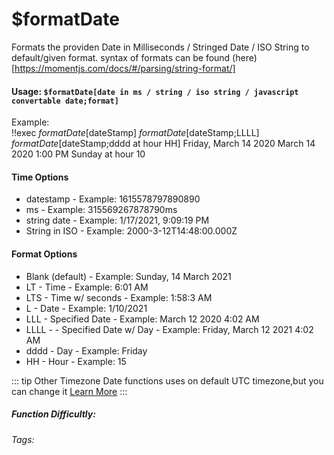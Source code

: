 # $formatDate
Formats the providen Date in Milliseconds / Stringed Date / ISO String to default/given format. syntax of formats can be found (here)[https://momentjs.com/docs/#/parsing/string-format/]
#### Usage: `$formatDate[date in ms / string / iso string / javascript convertable date;format]`
Example:
<br/>
<discord-messages>
	<discord-message :bot="false" role-color="#ffcc9a" author="Member">
		!!exec $formatDate[$dateStamp] 
             $formatDate[$dateStamp;LLLL] 
                $formatDate[$dateStamp;dddd at hour HH] 
	</discord-message>
	<discord-message :bot="true" role-color="#0099ff" author="Custom Command" avatar="https://media.discordapp.net/avatars/725721249652670555/781224f90c3b841ba5b40678e032f74a.webp">
		Friday, March 14 2020
        March 14 2020 1:00 PM
        Sunday at hour 10
	</discord-message>
</discord-messages>

#### Time Options

* datestamp - Example: 1615578797890890
* ms - Example: 315569267878790ms
* string date - Example: 1/17/2021, 9:09:19 PM
* String in ISO - Example: 2000-3-12T14:48:00.000Z

#### Format Options

* Blank \(default\) - Example: Sunday, 14 March 2021
* LT - Time - Example: 6:01 AM
* LTS - Time w/ seconds - Example: 1:58:3 AM
* L - Date - Example: 1/10/2021
* LLL - Specified Date - Example: March 12 2020 4:02 AM
* LLLL - - Specified Date w/ Day - Example: Friday, March 12 2021 4:02 AM
* dddd - Day - Example: Friday
* HH - Hour - Example: 15

::: tip Other Timezone
Date functions uses on default UTC timezone,but you can change it [Learn More](./timezone.md)
:::

##### Function Difficultly: <Badge type="tip" text="Easy" vertical="middle" /> 
###### Tags: <Badge type="tip" text="formatDate" vertical="middle" /> 